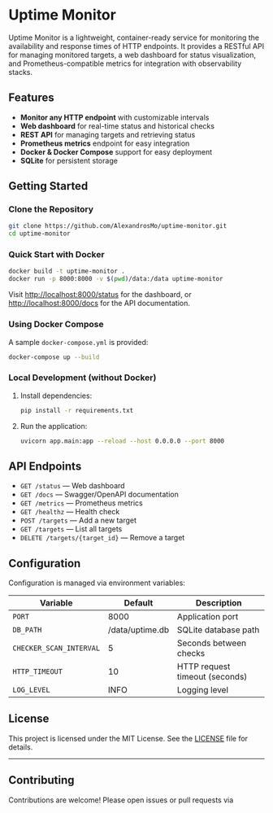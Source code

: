 # Uptime Monitor

Uptime Monitor is a lightweight, container-ready service for monitoring the availability and response times of HTTP endpoints. It provides a RESTful API for managing monitored targets, a web dashboard for status visualization, and Prometheus-compatible metrics for integration with observability stacks.

## Features

- **Monitor any HTTP endpoint** with customizable intervals
- **Web dashboard** for real-time status and historical checks
- **REST API** for managing targets and retrieving status
- **Prometheus metrics** endpoint for easy integration
- **Docker & Docker Compose** support for easy deployment
- **SQLite** for persistent storage

## Getting Started

### Clone the Repository

```sh
git clone https://github.com/AlexandrosMo/uptime-monitor.git
cd uptime-monitor
```

### Quick Start with Docker

```sh
docker build -t uptime-monitor .
docker run -p 8000:8000 -v $(pwd)/data:/data uptime-monitor
```

Visit [http://localhost:8000/status](http://localhost:8000/status) for the dashboard, or [http://localhost:8000/docs](http://localhost:8000/docs) for the API documentation.

### Using Docker Compose

A sample `docker-compose.yml` is provided:

```sh
docker-compose up --build
```

### Local Development (without Docker)

1. Install dependencies:
    ```sh
    pip install -r requirements.txt
    ```
2. Run the application:
    ```sh
    uvicorn app.main:app --reload --host 0.0.0.0 --port 8000
    ```

## API Endpoints

- `GET /status` — Web dashboard
- `GET /docs` — Swagger/OpenAPI documentation
- `GET /metrics` — Prometheus metrics
- `GET /healthz` — Health check
- `POST /targets` — Add a new target
- `GET /targets` — List all targets
- `DELETE /targets/{target_id}` — Remove a target

## Configuration

Configuration is managed via environment variables:

| Variable                | Default              | Description                        |
|-------------------------|----------------------|------------------------------------|
| `PORT`                  | 8000                 | Application port                   |
| `DB_PATH`               | /data/uptime.db      | SQLite database path               |
| `CHECKER_SCAN_INTERVAL` | 5                    | Seconds between checks             |
| `HTTP_TIMEOUT`          | 10                   | HTTP request timeout (seconds)     |
| `LOG_LEVEL`             | INFO                 | Logging level                      |

## License

This project is licensed under the MIT License. See the [LICENSE](LICENSE) file for details.

---

## Contributing

Contributions are welcome! Please open issues or pull requests via
